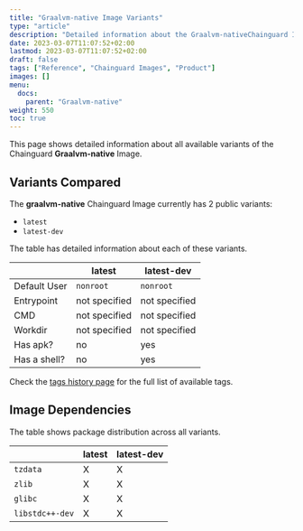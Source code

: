 ```yaml
---
title: "Graalvm-native Image Variants"
type: "article"
description: "Detailed information about the Graalvm-nativeChainguard Image variants"
date: 2023-03-07T11:07:52+02:00
lastmod: 2023-03-07T11:07:52+02:00
draft: false
tags: ["Reference", "Chainguard Images", "Product"]
images: []
menu:
  docs:
    parent: "Graalvm-native"
weight: 550
toc: true
---
```


This page shows detailed information about all available variants of the Chainguard **Graalvm-native** Image.

## Variants Compared
The **graalvm-native** Chainguard Image currently has 2 public variants: 

- `latest`
- `latest-dev`

The table has detailed information about each of these variants.

|              | latest        | latest-dev    |
|--------------|---------------|---------------|
| Default User | `nonroot`     | `nonroot`     |
| Entrypoint   | not specified | not specified |
| CMD          | not specified | not specified |
| Workdir      | not specified | not specified |
| Has apk?     | no            | yes           |
| Has a shell? | no            | yes           |

Check the [tags history page](/chainguard/chainguard-images/reference/graalvm-native/tags_history/) for the full list of available tags.
## Image Dependencies
The table shows package distribution across all variants.

|                 | latest | latest-dev |
|-----------------|--------|------------|
| `tzdata`        | X      | X          |
| `zlib`          | X      | X          |
| `glibc`         | X      | X          |
| `libstdc++-dev` | X      | X          |
